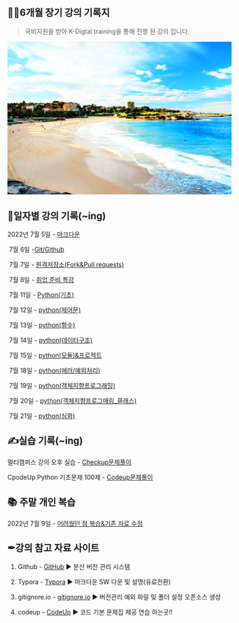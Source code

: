 ## 🐱‍🚀6개월 장기 강의 기록지

> 국비지원을 받아 K-Digtal training을 통해 진행 된 강의 입니다.

<img src="README.assets/1466250621766.gif" alt="1466250621766" style="zoom:150%;" />



## 📅일자별 강의 기록(~ing)

2022년 7월 5일 - [마크다운](https://github.com/JOO-10000-Zi/TIL/tree/master/7월/0705)

​			 7월 6일 -[Git/Github](https://github.com/JOO-10000-Zi/TIL/tree/master/7월/0706)

​			 7월 7일 - [원격저장소(Fork&Pull requests)](https://github.com/JOO-10000-Zi/TIL/tree/master/7월/0707)

​			 7월 8일 - [취업 준비 특강](https://github.com/JOO-10000-Zi/TIL/tree/master/7월/0708/특강)

​			 7월 11일 - [Python(기초)](https://github.com/JOO-10000-Zi/TIL/tree/master/7월/0711)

​			 7월 12일 - [python(제어문)](https://github.com/JOO-10000-Zi/TIL/tree/master/7월/0712)

​			 7월 13일 - [python(함수)](https://github.com/JOO-10000-Zi/TIL/tree/master/7월/0713)

​			 7월 14일 - [python(데이터구조)](https://github.com/JOO-10000-Zi/TIL/blob/master/7월/0714/0714.md)

​			 7월 15일 - [python(모듈)&프로젝트](https://github.com/JOO-10000-Zi/TIL/blob/master/7월/0715/0715.md)

​			 7월 18일 - [python(에러/예외처리)](https://github.com/JOO-10000-Zi/TIL/blob/master/7월/0718/0718.md)

​			 7월 19일 - [python(객체지향프로그래밍)](https://github.com/JOO-10000-Zi/TIL/blob/master/7월/0719/0719.md)

​			 7월 20일 - [python(객체지향프로그매링_클래스)](https://github.com/JOO-10000-Zi/TIL/blob/master/7월/0720/0720.md)

​			 7월 21일 - [python(심화)](https://github.com/JOO-10000-Zi/TIL/blob/master/7월/0721/0721.md)



## ✍실습 기록(~ing)

멀티캠퍼스 강의 오후 실습 - [Checkup문제풀이](https://github.com/JOO-10000-Zi/TIL/tree/master/7월/python_class/python)

CpodeUp Python 기초문제 100제 - [Codeup문제풀이](https://github.com/JOO-10000-Zi/TIL/tree/master/7월/python_class/python/codeup)





## 📚 주말 개인 복습

2022년 7월 9일 - [어려웠던 점 복습&기존 자료 수정](https://github.com/JOO-10000-Zi/TIL/tree/master/7월/0709)





## ✒강의 참고 자료 사이트

1. Github - [GitHub](https://github.com/) ▶ 분산 버전 관리 시스템

2. Typora - [Typora](https://typora.io/) ▶ 마크다운 SW 다운 및 설명(유료전환)

3. gitignore.io - [gitignore.io](https://www.toptal.com/developers/gitignore/) ▶ 버전관리 예외 파밀 및 폴더 설정 오픈소스 생성

3. codeup - [CodeUp](https://codeup.kr/index.php) ▶ 코드 기본 문제집 제공 연습 하는곳!!

   